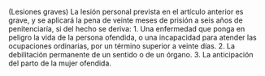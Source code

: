 (Lesiones graves)
   La lesión personal prevista en el artículo anterior es grave, y se aplicará la pena de veinte meses de prisión a seis años de penitenciaría, si del hecho se deriva:
	   1. Una enfermedad que ponga en peligro la vida de la persona ofendida, o una incapacidad para atender las ocupaciones ordinarias, por un término superior a veinte días. 
	   2. La debilitación permanente de un sentido o de un órgano. 
	   3. La anticipación del parto de la mujer ofendida.
